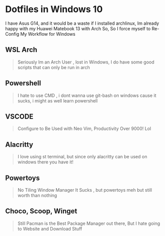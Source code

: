 # Dotfiles in Windows 10

I have Asus G14, and it would be a waste if I installed archlinux, Im already happy with my Huawei Matebook 13 with Arch So, So I force myself to Re-Config My Workflow for Windows

## WSL Arch
> Seriously Im an Arch User , lost in Windows, I do have some good scripts that can only be run in arch

## Powershell
> I hate to use CMD , i dont wanna use git-bash on windows cause it sucks, i might as well learn powershell 

## VSCODE
> Configure to Be Used with Neo Vim, Productivity Over 9000! Lol

## Alacritty
> I love using st terminal, but since only alacritty can be used on windows there you have it!

## Powertoys
> No Tiling Window Manager It Sucks , but powertoys meh but still worth than nothing

## Choco, Scoop, Winget
> Still Pacman is the Best Package Manager out there, But I hate going to Website and Download Stuff
